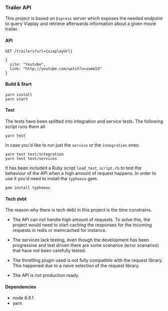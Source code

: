 ### Trailer API

This project is based on `Express` server which exposes the needed endpoint to query Viaplay and retrieve afterwards information about a given movie trailer.

#### API

```
GET /trailers?url={viaplayUrl}

{
  site: "Youtube",
  link: "http://youtube.com/watch?v=someId"
}
```

#### Build & Start
```
yarn install
yarn start
```

#### Test
The tests have been splitted into integration and service tests. The following script runs them all:

```
yarn test
```

in case you'd like to run just the `service` or the `integration` ones:

```
yarn test test/integration
yarn test test/services
```

It has been included a Ruby script `load_test_script.rb` to test the behaviour of the API when a high amount of request happens. In order to use it you'd need to install the `typhoeus` gem.

```
gem install typhoeus
```

#### Tech debt

The reason why there is tech debt in this project is the time constrains.

* The API can not handle high amount of requests.
  To solve this, the project would need to start caching the responses for the incoming requests in redis or memcached for instance.

* The services lack testing, even though the development has been progressive and test driven there are some scenarios (error scenarios) that have not been carefully tested.

* The throttling plugin used is not fully compatible with the request library. This happened due to a naive selection of the request library.

* The API is not production ready.

#### Dependencies

* node 6.9.1
* yarn
